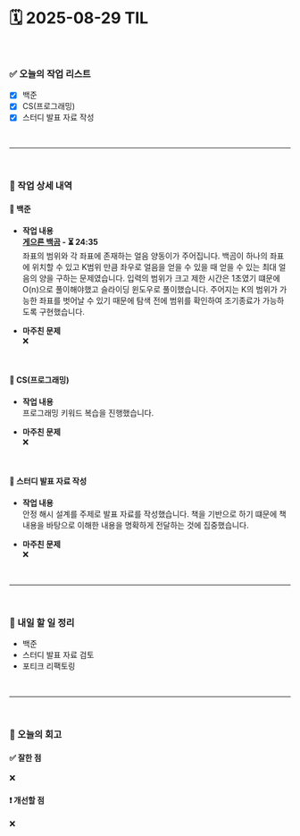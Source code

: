 # 🗓️ 2025-08-29 TIL

<br>

### ✅ 오늘의 작업 리스트  
- [x] 백준
- [x] CS(프로그래밍)
- [x] 스터디 발표 자료 작성

<br>

---

<br>

### 📌 작업 상세 내역  

#### 🔹 백준
- **작업 내용**<br>
**[게으른 백곰](https://www.acmicpc.net/problem/10025) - ⏳ 24:35**<br>
좌표의 범위와 각 좌표에 존재하는 얼음 양동이가 주어집니다. 백곰이 하나의 좌표에 위치할 수 있고 K범위 만큼 좌우로 얼음을 얻을 수 있을 때 얻을 수 있는 최대 얼음의 양을 구하는 문제였습니다. 입력의 범위가 크고 제한 시간은 1초였기 떄문에 O(n)으로 풀이해야했고 슬라이딩 윈도우로 풀이했습니다. 주어지는 K의 범위가 가능한 좌표를 벗어날 수 있기 때문에 탐색 전에 범위를 확인하여 조기종료가 가능하도록 구현했습니다.

- **마주친 문제**<br>
❌

<br>

#### 🔹 CS(프로그래밍)
- **작업 내용**<br>
프로그래밍 키워드 복습을 진행했습니다.

- **마주친 문제**<br>
❌

<br>

#### 🔹 스터디 발표 자료 작성
- **작업 내용**<br>
안정 해시 설계를 주제로 발표 자료를 작성했습니다. 책을 기반으로 하기 떄문에 책 내용을 바탕으로 이해한 내용을 명확하게 전달하는 것에 집중했습니다.

- **마주친 문제**<br>
❌

<br>

---

<br>

### 🚀 내일 할 일 정리  

- 백준
- 스터디 발표 자료 검토
- 포티크 리팩토링 

<br>

---

<br>

### 🧐 오늘의 회고  

#### ✅ 잘한 점
❌

#### ❗ 개선할 점
❌

<br><br><br>